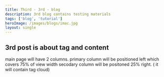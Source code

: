 ```yaml
---
title: Third - 3rd - blog
description: 3rd blog contains testing materials
tags: ['blog', 'tutorial']
heroImage: /images/blogs/imac.jpg
layout: single
---
```


## 3rd post is about tag and content

main page will have 2 columns.
primary column will be positioned left which covers 75% of view width
secodary column will be positoned 25% right. ( it will contain tag cloud)